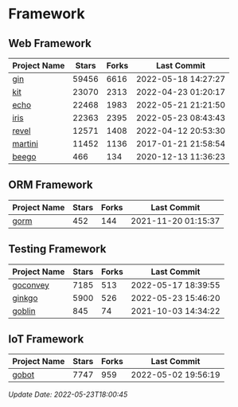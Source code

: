# Framework

## Web Framework
| Project Name | Stars | Forks | Last Commit |
| ------------ | ----- | ----- | ----------- |
| [gin](https://github.com/gin-gonic/gin) | 59456 | 6616 | 2022-05-18 14:27:27 |
| [kit](https://github.com/go-kit/kit) | 23070 | 2313 | 2022-04-23 01:20:17 |
| [echo](https://github.com/labstack/echo) | 22468 | 1983 | 2022-05-21 21:21:50 |
| [iris](https://github.com/kataras/iris) | 22363 | 2395 | 2022-05-23 08:43:43 |
| [revel](https://github.com/revel/revel) | 12571 | 1408 | 2022-04-12 20:53:30 |
| [martini](https://github.com/go-martini/martini) | 11452 | 1136 | 2017-01-21 21:58:54 |
| [beego](https://github.com/astaxie/beego) | 466 | 134 | 2020-12-13 11:36:23 |

## ORM Framework
| Project Name | Stars | Forks | Last Commit |
| ------------ | ----- | ----- | ----------- |
| [gorm](https://github.com/jinzhu/gorm) | 452 | 144 | 2021-11-20 01:15:37 |

## Testing Framework
| Project Name | Stars | Forks | Last Commit |
| ------------ | ----- | ----- | ----------- |
| [goconvey](https://github.com/smartystreets/goconvey) | 7185 | 513 | 2022-05-17 18:39:55 |
| [ginkgo](https://github.com/onsi/ginkgo) | 5900 | 526 | 2022-05-23 15:46:20 |
| [goblin](https://github.com/franela/goblin) | 845 | 74 | 2021-10-03 14:34:22 |

## IoT Framework
| Project Name | Stars | Forks | Last Commit |
| ------------ | ----- | ----- | ----------- |
| [gobot](https://github.com/hybridgroup/gobot) | 7747 | 959 | 2022-05-02 19:56:19 |

*Update Date: 2022-05-23T18:00:45*